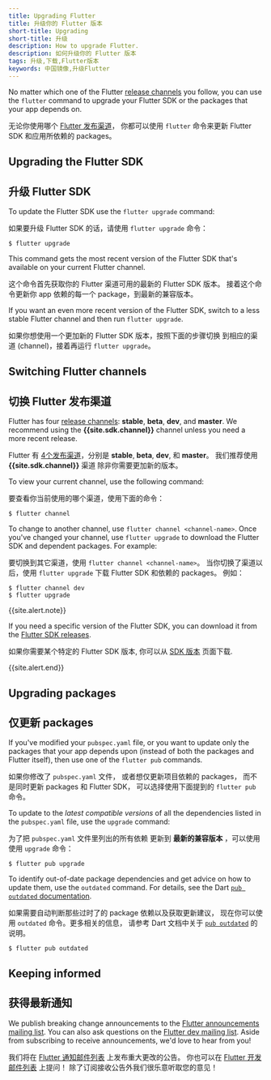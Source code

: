 ```yaml
---
title: Upgrading Flutter
title: 升级你的 Flutter 版本
short-title: Upgrading
short-title: 升级
description: How to upgrade Flutter.
description: 如何升级你的 Flutter 版本
tags: 升级,下载,Flutter版本
keywords: 中国镜像,升级Flutter
---
```


No matter which one of the Flutter [release channels][]
you follow, you can use the `flutter` command to upgrade your
Flutter SDK or the packages that your app depends on.

无论你使用哪个 [Flutter 发布渠道][release channels]，
你都可以使用 `flutter` 命令来更新 Flutter SDK 和应用所依赖的 packages。

## Upgrading the Flutter SDK

## 升级 Flutter SDK

To update the Flutter SDK use the `flutter upgrade` command:

如果要升级 Flutter SDK 的话，请使用 `flutter upgrade` 命令：

```terminal
$ flutter upgrade
```

This command gets the most recent version of the Flutter SDK
that's available on your current Flutter channel.

这个命令首先获取你的 Flutter 渠道可用的最新的 Flutter SDK 版本。
接着这个命令更新你 app 依赖的每一个 package，到最新的兼容版本。

If you want an even more recent version of the Flutter SDK,
switch to a less stable Flutter channel
and then run `flutter upgrade`.

如果你想使用一个更加新的 Flutter SDK 版本，按照下面的步骤切换
到相应的渠道 (channel)，接着再运行 `flutter upgrade`。

## Switching Flutter channels

## 切换 Flutter 发布渠道

Flutter has four [release channels][]:
**stable**, **beta**, **dev**, and **master**.
We recommend using the **{{site.sdk.channel}}** channel
unless you need a more recent release.

Flutter 有 [4个发布渠道][release channels]，分别是
**stable**, **beta**, **dev**, 和 **master**。
我们推荐使用 **{{site.sdk.channel}}** 渠道
除非你需要更加新的版本。

To view your current channel, use the following command:

要查看你当前使用的哪个渠道，使用下面的命令：

```terminal
$ flutter channel
```

To change to another channel, use `flutter channel <channel-name>`.
Once you've changed your channel, use `flutter upgrade`
to download the Flutter SDK and dependent packages.
For example:

要切换到其它渠道，使用 `flutter channel <channel-name>`。
当你切换了渠道以后，使用 `flutter upgrade` 下载 Flutter SDK 和依赖的 packages。
例如：

```terminal
$ flutter channel dev
$ flutter upgrade
```

{{site.alert.note}}

  If you need a specific version of the Flutter SDK,
  you can download it from the [Flutter SDK releases][].

  如果你需要某个特定的 Flutter SDK 版本,
  你可以从 [SDK 版本][Flutter SDK releases] 页面下载.

{{site.alert.end}}


## Upgrading packages

## 仅更新 packages

If you've modified your `pubspec.yaml` file, or you want to update
only the packages that your app depends upon
(instead of both the packages and Flutter itself),
then use one of the `flutter pub` commands.

如果你修改了 `pubspec.yaml` 文件，
或者想仅更新项目依赖的 packages，
而不是同时更新 packages 和 Flutter SDK，
可以选择使用下面提到的 `flutter pub` 命令。

To update to the _latest compatible versions_ of
all the dependencies listed in the `pubspec.yaml` file,
use the `upgrade` command:

为了把 `pubspec.yaml` 文件里列出的所有依赖
更新到 **最新的兼容版本** ，可以使用使用 `upgrade` 命令：

```terminal
$ flutter pub upgrade
```

To identify out-of-date package dependencies and get advice
on how to update them, use the `outdated` command. For details, see
the Dart [`pub outdated` documentation]({{site.dart-site}}/tools/pub/cmd/pub-outdated).

如果需要自动判断那些过时了的 package 依赖以及获取更新建议，
现在你可以使用 `outdated` 命令。更多相关的信息，
请参考 Dart 文档中关于 [`pub outdated`](https://dart.cn/tools/pub/cmd/pub-outdated) 的说明。

```terminal
$ flutter pub outdated
```

## Keeping informed

## 获得最新通知

We publish breaking change announcements to the
[Flutter announcements mailing list][flutter-announce].
You can also ask questions on the [Flutter dev mailing list][flutter-dev].
Aside from subscribing to receive announcements,
we'd love to hear from you!

我们将在 [Flutter 通知邮件列表][flutter-announce] 上发布重大更改的公告。
你也可以在 [Flutter 开发邮件列表][flutter-dev] 上提问！
除了订阅接收公告外我们很乐意听取您的意见！

[Flutter SDK releases]: {{site.url}}/development/tools/sdk/releases
[release channels]: {{site.repo.flutter}}/wiki/Flutter-build-release-channels
[flutter-announce]: {{site.groups}}/forum/#!forum/flutter-announce
[flutter-dev]: {{site.groups}}/forum/#!forum/flutter-dev
[pubspec.yaml]: {{site.dart-site}}/tools/pub/pubspec
